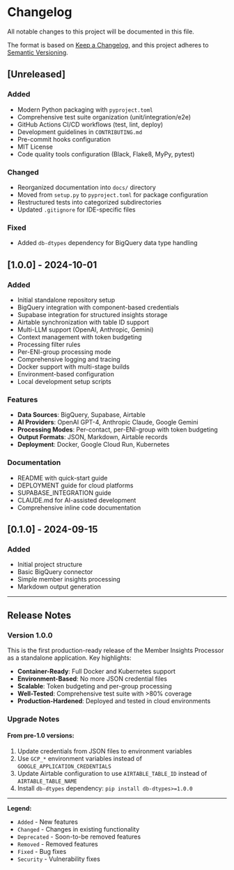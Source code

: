 # Changelog

All notable changes to this project will be documented in this file.

The format is based on [Keep a Changelog](https://keepachangelog.com/en/1.0.0/),
and this project adheres to [Semantic Versioning](https://semver.org/spec/v2.0.0.html).

## [Unreleased]

### Added
- Modern Python packaging with `pyproject.toml`
- Comprehensive test suite organization (unit/integration/e2e)
- GitHub Actions CI/CD workflows (test, lint, deploy)
- Development guidelines in `CONTRIBUTING.md`
- Pre-commit hooks configuration
- MIT License
- Code quality tools configuration (Black, Flake8, MyPy, pytest)

### Changed
- Reorganized documentation into `docs/` directory
- Moved from `setup.py` to `pyproject.toml` for package configuration
- Restructured tests into categorized subdirectories
- Updated `.gitignore` for IDE-specific files

### Fixed
- Added `db-dtypes` dependency for BigQuery data type handling

## [1.0.0] - 2024-10-01

### Added
- Initial standalone repository setup
- BigQuery integration with component-based credentials
- Supabase integration for structured insights storage
- Airtable synchronization with table ID support
- Multi-LLM support (OpenAI, Anthropic, Gemini)
- Context management with token budgeting
- Processing filter rules
- Per-ENI-group processing mode
- Comprehensive logging and tracing
- Docker support with multi-stage builds
- Environment-based configuration
- Local development setup scripts

### Features
- **Data Sources**: BigQuery, Supabase, Airtable
- **AI Providers**: OpenAI GPT-4, Anthropic Claude, Google Gemini
- **Processing Modes**: Per-contact, per-ENI-group with token budgeting
- **Output Formats**: JSON, Markdown, Airtable records
- **Deployment**: Docker, Google Cloud Run, Kubernetes

### Documentation
- README with quick-start guide
- DEPLOYMENT guide for cloud platforms
- SUPABASE_INTEGRATION guide
- CLAUDE.md for AI-assisted development
- Comprehensive inline code documentation

## [0.1.0] - 2024-09-15

### Added
- Initial project structure
- Basic BigQuery connector
- Simple member insights processing
- Markdown output generation

---

## Release Notes

### Version 1.0.0
This is the first production-ready release of the Member Insights Processor as a standalone application. Key highlights:

- **Container-Ready**: Full Docker and Kubernetes support
- **Environment-Based**: No more JSON credential files
- **Scalable**: Token budgeting and per-group processing
- **Well-Tested**: Comprehensive test suite with >80% coverage
- **Production-Hardened**: Deployed and tested in cloud environments

### Upgrade Notes

#### From pre-1.0 versions:
1. Update credentials from JSON files to environment variables
2. Use `GCP_*` environment variables instead of `GOOGLE_APPLICATION_CREDENTIALS`
3. Update Airtable configuration to use `AIRTABLE_TABLE_ID` instead of `AIRTABLE_TABLE_NAME`
4. Install `db-dtypes` dependency: `pip install db-dtypes>=1.0.0`

---

**Legend:**
- `Added` - New features
- `Changed` - Changes in existing functionality
- `Deprecated` - Soon-to-be removed features
- `Removed` - Removed features
- `Fixed` - Bug fixes
- `Security` - Vulnerability fixes
